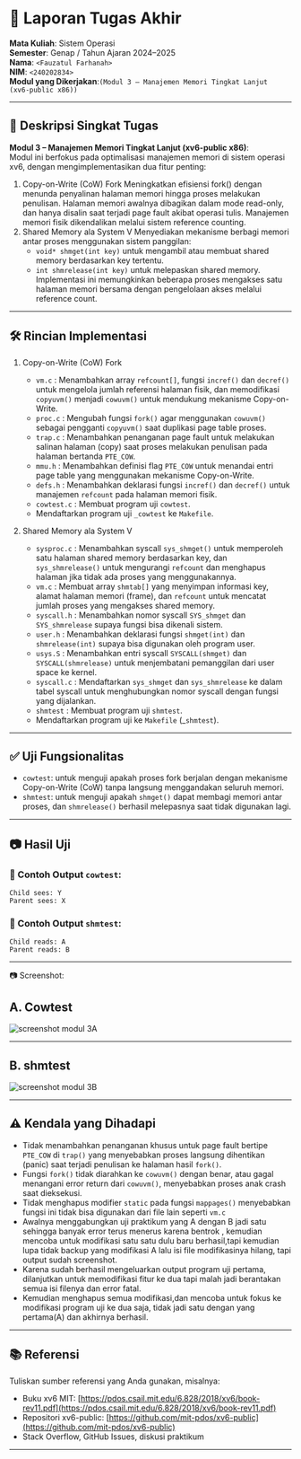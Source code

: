 # 📝 Laporan Tugas Akhir

**Mata Kuliah**: Sistem Operasi  
**Semester**: Genap / Tahun Ajaran 2024–2025  
**Nama**: `<Fauzatul Farhanah>`  
**NIM**: `<240202834>`  
**Modul yang Dikerjakan**:`(Modul 3 – Manajemen Memori Tingkat Lanjut (xv6-public x86))`

---

## 📌 Deskripsi Singkat Tugas

**Modul 3 – Manajemen Memori Tingkat Lanjut (xv6-public x86)**:  
Modul ini berfokus pada optimalisasi manajemen memori di sistem operasi xv6, dengan mengimplementasikan dua fitur penting:
1. Copy-on-Write (CoW) Fork
   Meningkatkan efisiensi fork() dengan menunda penyalinan halaman memori hingga proses melakukan penulisan. Halaman memori awalnya dibagikan dalam mode read-only, dan        hanya disalin saat terjadi page fault akibat operasi tulis. Manajemen memori fisik dikendalikan melalui sistem reference counting.
2. Shared Memory ala System V
   Menyediakan mekanisme berbagi memori antar proses menggunakan sistem panggilan:
   - `void* shmget(int key)` untuk mengambil atau membuat shared memory berdasarkan key tertentu.
   - `int shmrelease(int key)` untuk melepaskan shared memory. Implementasi ini memungkinkan beberapa proses mengakses satu halaman memori bersama dengan pengelolaan akses       melalui reference count.
     
---

## 🛠️ Rincian Implementasi
1. Copy-on-Write (CoW) Fork
   * `vm.c` : Menambahkan array `refcount[]`, fungsi `incref()` dan `decref()` untuk mengelola jumlah referensi halaman fisik, dan memodifikasi `copyuvm()` menjadi              `cowuvm()` untuk mendukung mekanisme Copy-on-Write.
   * `proc.c` : Mengubah fungsi `fork()` agar menggunakan `cowuvm()` sebagai pengganti `copyuvm()` saat duplikasi page table proses.
   * `trap.c` : Menambahkan penanganan page fault untuk melakukan salinan halaman (copy) saat proses melakukan penulisan pada halaman bertanda `PTE_COW`.
   * `mmu.h` : Menambahkan definisi flag `PTE_COW` untuk menandai entri page table yang menggunakan mekanisme Copy-on-Write.
   * `defs.h` : Menambahkan deklarasi fungsi `incref()` dan `decref()` untuk manajemen `refcount` pada halaman memori fisik.
   * `cowtest.c` : Membuat program uji `cowtest`.
   * Mendaftarkan program uji `_cowtest` ke `Makefile`.

2. Shared Memory ala System V
   * `sysproc.c` : Menambahkan syscall `sys_shmget()` untuk memperoleh satu halaman shared memory berdasarkan key, dan `sys_shmrelease()` untuk mengurangi `refcount` dan       menghapus halaman jika tidak ada proses yang menggunakannya.
   * `vm.c` : Membuat array `shmtab[]` yang menyimpan informasi key, alamat halaman memori (frame), dan `refcount` untuk mencatat jumlah proses yang mengakses shared           memory.
   * `syscall.h` : Menambahkan nomor syscall `SYS_shmget` dan `SYS_shmrelease` supaya fungsi bisa dikenali sistem.
   * `user.h` : Menambahkan deklarasi fungsi `shmget(int)` dan `shmrelease(int)` supaya bisa digunakan oleh program user.
   * `usys.S` : Menambahkan entri syscall `SYSCALL(shmget)` dan `SYSCALL(shmrelease)` untuk menjembatani pemanggilan dari user space ke kernel.
   * `syscall.c` : Mendaftarkan `sys_shmget` dan `sys_shmrelease` ke dalam tabel syscall untuk menghubungkan nomor syscall dengan fungsi yang dijalankan.
   * `shmtest` : Membuat program uji `shmtest`.
   * Mendaftarkan program uji ke `Makefile` (_`shmtest`).

---

## ✅ Uji Fungsionalitas

* `cowtest`: untuk menguji apakah proses fork berjalan dengan mekanisme Copy-on-Write (CoW) tanpa langsung menggandakan seluruh memori.
* `shmtest`: untuk menguji apakah `shmget()` dapat membagi memori antar proses, dan `shmrelease()` berhasil melepasnya saat tidak digunakan lagi.



---

## 📷 Hasil Uji

### 📍 Contoh Output `cowtest`:

```
Child sees: Y
Parent sees: X
```

### 📍 Contoh Output `shmtest`:

```
Child reads: A
Parent reads: B
```
---
📷 Screenshot:

A. Cowtest
---  
![screenshot modul 3A ](https://github.com/user-attachments/assets/d07d1623-9a7d-4aee-b971-92368a95126e)

---
B. shmtest
---
![screenshot modul 3B ](https://github.com/user-attachments/assets/03e043b0-3e3b-4ae1-a570-4f65e2d61d4d)

---

## ⚠️ Kendala yang Dihadapi
* Tidak menambahkan penanganan khusus untuk page fault bertipe `PTE_COW` di `trap()` yang menyebabkan proses langsung dihentikan (panic) saat terjadi penulisan ke halaman hasil `fork()`.
* Fungsi `fork()` tidak diarahkan ke `cowuvm()` dengan benar, atau gagal menangani error return dari `cowuvm()`, menyebabkan proses anak crash saat dieksekusi.
* Tidak menghapus modifier `static` pada fungsi `mappages()` menyebabkan fungsi ini tidak bisa digunakan dari file lain seperti `vm.c`
* Awalnya menggabungkan uji praktikum yang A dengan B jadi satu sehingga banyak error terus menerus karena bentrok , kemudian mencoba untuk modifikasi satu satu dulu baru berhasil,tapi kemudian lupa tidak backup yang modifikasi A lalu isi file modifikasinya hilang, tapi output sudah screenshot.
* Karena sudah berhasil mengeluarkan output program uji pertama, dilanjutkan untuk memodifikasi fitur ke dua tapi malah jadi berantakan semua isi filenya dan error fatal.
* Kemudian menghapus semua modifikasi,dan mencoba untuk fokus ke modifikasi program uji ke dua saja, tidak jadi satu dengan yang pertama(A) dan akhirnya berhasil.

---

## 📚 Referensi

Tuliskan sumber referensi yang Anda gunakan, misalnya:

* Buku xv6 MIT: [https://pdos.csail.mit.edu/6.828/2018/xv6/book-rev11.pdf](https://pdos.csail.mit.edu/6.828/2018/xv6/book-rev11.pdf)
* Repositori xv6-public: [https://github.com/mit-pdos/xv6-public](https://github.com/mit-pdos/xv6-public)
* Stack Overflow, GitHub Issues, diskusi praktikum

---

